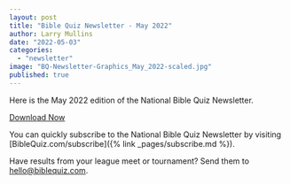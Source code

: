 ```yaml
---
layout: post
title: "Bible Quiz Newsletter - May 2022"
author: Larry Mullins
date: "2022-05-03"
categories: 
  - "newsletter"
image: "BQ-Newsletter-Graphics_May_2022-scaled.jpg"
published: true
---
```


Here is the May 2022 edition of the National Bible Quiz Newsletter.

<a href="{% link assets/2022/May-2022.pdf %}" class="button is-primary">Download Now</a>

You can quickly subscribe to the National Bible Quiz Newsletter by visiting [BibleQuiz.com/subscribe]({% link _pages/subscribe.md %}).

Have results from your league meet or tournament? Send them to [hello@biblequiz.com](mailto:hello@biblequiz.com).
